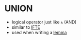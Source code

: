 # UNION

- logical operator just like `∧` (AND)
- similar to [IFTE](../pages/IFTE.md)
- used when writing a [lemma](../pages/lemma.md)


